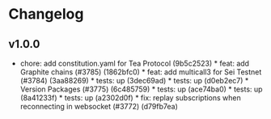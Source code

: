 ﻿# Changelog

## v1.0.0
* chore: add constitution.yaml for Tea Protocol (9b5c2523) * feat: add Graphite chains (#3785) (1862bfc0) * feat: add multicall3 for Sei Testnet (#3784) (3aa88269) * tests: up (3dec69ad) * tests: up (d0eb2ec7) * Version Packages (#3775) (6c485759) * tests: up (ace74ba0) * tests: up (8a41233f) * tests: up (a2302d0f) * fix: replay subscriptions when reconnecting in websocket (#3772) (d79fb7ea)
